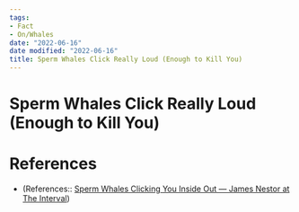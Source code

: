```yaml
---
tags:
- Fact
- On/Whales
date: "2022-06-16"
date modified: "2022-06-16"
title: Sperm Whales Click Really Loud (Enough to Kill You)
---
```


# Sperm Whales Click Really Loud (Enough to Kill You)

# References
- (References:: [Sperm Whales Clicking You Inside Out — James Nestor at The Interval](https://www.youtube.com/watch?v=zsDwFGz0Okg))

